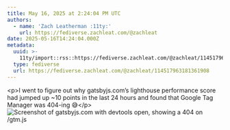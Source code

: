 ```yaml
---
title: May 16, 2025 at 2:24:04 PM UTC
authors:
  - name: 'Zach Leatherman :11ty:'
    url: https://fediverse.zachleat.com/@zachleat
date: 2025-05-16T14:24:04.000Z
metadata:
  uuid: >-
    11ty/import::rss::https://fediverse.zachleat.com/@zachleat/114517963181361908
  type: fediverse
  url: https://fediverse.zachleat.com/@zachleat/114517963181361908
---
```

\<p>I went to figure out why gatsbyjs.com’s lighthouse performance score had jumped up ~10 points in the last 24 hours and found that Google Tag Manager was 404-ing 😅\</p> ![Screenshot of gatsbyjs.com with devtools open, showing a 404 on /gtm.js](/assets/df19a6fcfb4823ea-wuDDhaoSX2qq.png)